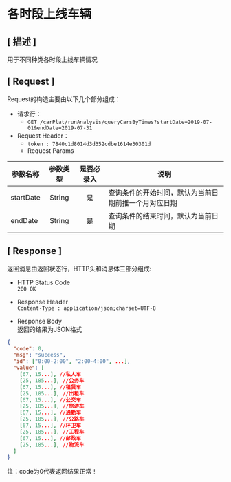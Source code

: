 # 各时段上线车辆

## [ 描述 ]

用于不同种类各时段上线车辆情况

## [ Request ]

Request的构造主要由以下几个部分组成：

+ 请求行：
  + `GET /carPlat/runAnalysis/queryCarsByTimes?startDate=2019-07-01&endDate=2019-07-31`
+ Request Header：
  + `token : 7840c1d8014d3d352cdbe1614e30301d`
  + Request Params

参数名称|参数类型|是否必录入|说明
--|:--:|:--:|--
startDate | String | 是 | 查询条件的开始时间，默认为当前日期前推一个月对应日期
endDate | String | 是 | 查询条件的结束时间，默认为当前日期

## [ Response ]

返回消息由返回状态行，HTTP头和消息体三部分组成:

+ HTTP Status Code  
`200 OK`

+ Response Header  
`Content-Type : application/json;charset=UTF-8`

+ Response Body  
返回的结果为JSON格式

``` json
{
  "code": 0,
  "msg": "success",
  "id": ["0:00-2:00", "2:00-4:00", ...],
  "value": [
    [67, 15...], //私人车
    [25, 185...], //公务车
    [67, 15...], //租赁车
    [25, 185...], //出租车
    [67, 15...], //公交车
    [25, 185...], //旅游车
    [67, 15...], //通勤车
    [25, 185...], //公路车
    [67, 15...], //环卫车
    [25, 185...], //工程车
    [67, 15...], //邮政车
    [25, 185...], //物流车
  ]
}
```

注：code为0代表返回结果正常！
